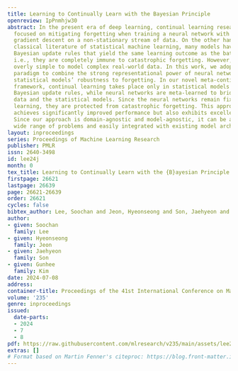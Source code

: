 ```yaml
---
title: Learning to Continually Learn with the Bayesian Principle
openreview: IpPnmhjw30
abstract: In the present era of deep learning, continual learning research is mainly
  focused on mitigating forgetting when training a neural network with stochastic
  gradient descent on a non-stationary stream of data. On the other hand, in the more
  classical literature of statistical machine learning, many models have sequential
  Bayesian update rules that yield the same learning outcome as the batch training,
  i.e., they are completely immune to catastrophic forgetting. However, they are often
  overly simple to model complex real-world data. In this work, we adopt the meta-learning
  paradigm to combine the strong representational power of neural networks and simple
  statistical models’ robustness to forgetting. In our novel meta-continual learning
  framework, continual learning takes place only in statistical models via ideal sequential
  Bayesian update rules, while neural networks are meta-learned to bridge the raw
  data and the statistical models. Since the neural networks remain fixed during continual
  learning, they are protected from catastrophic forgetting. This approach not only
  achieves significantly improved performance but also exhibits excellent scalability.
  Since our approach is domain-agnostic and model-agnostic, it can be applied to a
  wide range of problems and easily integrated with existing model architectures.
layout: inproceedings
series: Proceedings of Machine Learning Research
publisher: PMLR
issn: 2640-3498
id: lee24j
month: 0
tex_title: Learning to Continually Learn with the {B}ayesian Principle
firstpage: 26621
lastpage: 26639
page: 26621-26639
order: 26621
cycles: false
bibtex_author: Lee, Soochan and Jeon, Hyeonseong and Son, Jaehyeon and Kim, Gunhee
author:
- given: Soochan
  family: Lee
- given: Hyeonseong
  family: Jeon
- given: Jaehyeon
  family: Son
- given: Gunhee
  family: Kim
date: 2024-07-08
address:
container-title: Proceedings of the 41st International Conference on Machine Learning
volume: '235'
genre: inproceedings
issued:
  date-parts:
  - 2024
  - 7
  - 8
pdf: https://raw.githubusercontent.com/mlresearch/v235/main/assets/lee24j/lee24j.pdf
extras: []
# Format based on Martin Fenner's citeproc: https://blog.front-matter.io/posts/citeproc-yaml-for-bibliographies/
---
```

